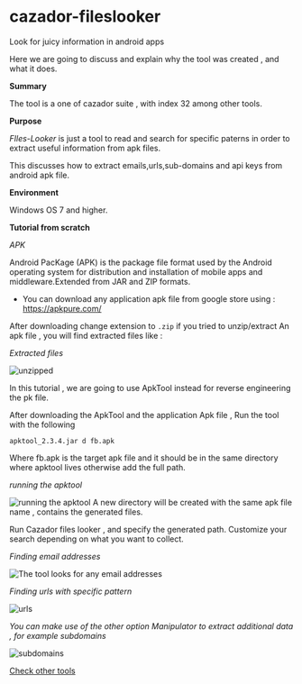 # cazador-fileslooker
Look for juicy information in android apps


Here we are going to discuss and explain why the tool was created , and what it does.

 **Summary**


The tool is a one of cazador suite , with index 32 among other tools.

 **Purpose**
 
*FIles-Looker* is just a tool to read and search for specific paterns in order to extract useful information from apk files.

This discusses how to extract emails,urls,sub-domains and api keys from android apk file.


**Environment**

Windows OS 7 and higher.



**Tutorial from scratch**


*APK*
>
 Android PacKage (APK) is the package file format used by the Android operating system for distribution and installation of mobile apps and middleware.Extended from	JAR and ZIP formats.

- You can download any application apk file from google store using :
https://apkpure.com/


After downloading change extension to `.zip` 
if you tried to unzip/extract An apk file , you will find extracted files like : 



*Extracted files*

![ unzipped](https://github.com/YasserGersy/cazador_unr/blob/master/imgs/fm0.png?raw=true)


In this tutorial , we are going to use ApkTool instead for reverse engineering the pk file.

After downloading the ApkTool and the application Apk file , Run the tool with the following 

```
apktool_2.3.4.jar d fb.apk
```

Where fb.apk  is the target apk file  and it should be in the same directory where apktool lives otherwise add the full path.




*running the apktool*

![running the apktool](https://github.com/YasserGersy/cazador_unr/blob/master/imgs/fm1.png?raw=true)
A new directory will be created with the same apk file name , contains the generated files.


Run Cazador files looker , and specify the generated path.
Customize your search depending on what you want to collect.




*Finding email addresses*

![The tool looks for any email addresses](https://github.com/YasserGersy/cazador_unr/blob/master/imgs/fm2.png?raw=true)





*Finding urls with specific pattern*

![urls](https://github.com/YasserGersy/cazador_unr/blob/master/imgs/fm3.png?raw=true)






*You can make use of the other option Manipulator to extract  additional data , for example subdomains*

![subdomains](https://github.com/YasserGersy/cazador_unr/blob/master/imgs/fm4.png?raw=true)



[Check other tools](https://github.com/cazadorsuite)


